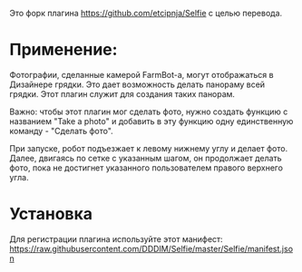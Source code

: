 Это форк плагина https://github.com/etcipnja/Selfie с целью перевода.

# Применение:

Фотографии, сделанные камерой FarmBot-а, могут отображаться в Дизайнере грядки. Это дает возможность делать панораму всей грядки. Этот плагин служит для создания таких панорам.

Важно: чтобы этот плагин мог сделать фото, нужно создать функцию с названием "Take a photo" и добавить в эту функцию одну единственную команду - "Сделать фото". 

При запуске, робот подъезжает к левому нижнему углу и делает фото. Далее, двигаясь по сетке с указанным шагом, он продолжает делать фото, пока не достигнет указанного пользователем правого верхнего угла.


# Установка

Для регистрации плагина используйте этот манифест: https://raw.githubusercontent.com/DDDIM/Selfie/master/Selfie/manifest.json
